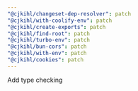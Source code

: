 ```yaml
---
"@cjkihl/changeset-dep-resolver": patch
"@cjkihl/with-coolify-env": patch
"@cjkihl/create-exports": patch
"@cjkihl/find-root": patch
"@cjkihl/turbo-env": patch
"@cjkihl/bun-cors": patch
"@cjkihl/with-env": patch
"@cjkihl/cookies": patch
---
```


Add type checking
